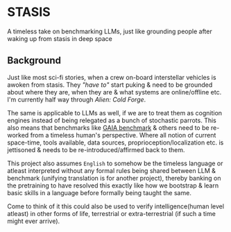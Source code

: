 # STASIS
A timeless take on benchmarking LLMs, just like grounding people after waking up from stasis in deep space

## Background

Just like most sci-fi stories, when a crew on-board interstellar vehicles is awoken from stasis. They _"have to"_ start puking & need to be grounded about where they are, when they are & what systems are online/offline etc. I'm currently half way through _Alien: Cold Forge_.

The same is applicable to LLMs as well, if we are to treat them as cognition engines instead of being relegated as a bunch of stochastic parrots. This also means that benchmarks like [GAIA benchmark](https://huggingface.co/papers/2311.12983) & others need to be re-worked from a timeless human's perspective. Where all notion of current space-time, tools available, data sources, proprioception/localization etc. is jettisoned & needs to be re-introduced/affirmed back to them. 

This project also assumes ```English``` to somehow be the timeless language or atleast interpreted without any formal rules being shared between LLM & benchmark (unifying translation is for another project), thereby banking on the pretraining to have resolved this exactly like how we bootstrap & learn basic skills in a language before formally being taught the same.

Come to think of it this could also be used to verify intelligence(human level atleast) in other forms of life, terrestrial or extra-terrestrial (if such a time might ever arrive).
